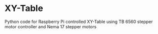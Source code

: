 # XY-Table
Python code for Raspberry Pi controlled XY-Table using TB 6560 stepper motor controller and Nema 17 stepper motors
